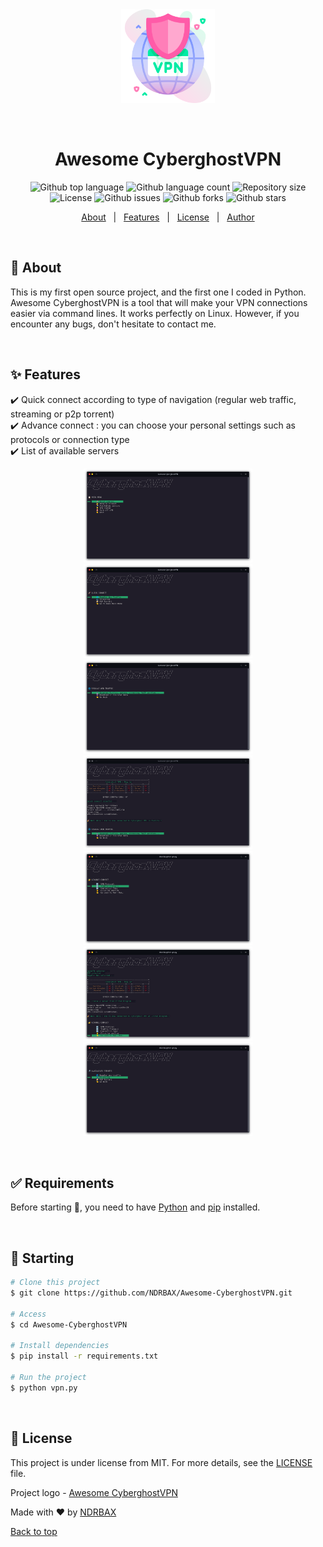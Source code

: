 <div align="center" id="top"> 
  <img src="./assets/vpn.png" alt="Awesome CyberghostVPN Cli" height="150px" />

&#xa0;

</div>

<h1 align="center">Awesome CyberghostVPN</h1>

<p align="center">
  <img alt="Github top language" src="https://img.shields.io/github/languages/top/NDRBAX/cyberghostvpn-cli---public?color=56BEB8">
  <img alt="Github language count" src="https://img.shields.io/github/languages/count/NDRBAX/cyberghostvpn-cli---public?color=56BEB8">
  <img alt="Repository size" src="https://img.shields.io/github/repo-size/NDRBAX/cyberghostvpn-cli---public?color=56BEB8">
  <img alt="License" src="https://img.shields.io/github/license/NDRBAX/cyberghostvpn-cli---public?color=56BEB8">
  <img alt="Github issues" src="https://img.shields.io/github/issues/NDRBAX/cyberghostvpn-cli---public?color=56BEB8" />
<img alt="Github forks" src="https://img.shields.io/github/forks/NDRBAX/cyberghostvpn-cli---public?color=56BEB8" />
 <img alt="Github stars" src="https://img.shields.io/github/stars/NDRBAX/cyberghostvpn-cli---public?color=56BEB8" />
</p>

<!-- Status -->

<!-- <h4 align="center">
	🚧  Cyberghostvpn Cli   Public 🚀 Under construction...  🚧
</h4>

<hr> -->

<p align="center">
  <a href="#dart-about">About</a> &#xa0; | &#xa0; 
  <a href="#sparkles-features">Features</a> &#xa0; | &#xa0;
  <a href="#memo-license">License</a> &#xa0; | &#xa0;
  <a href="https://github.com/NDRBAX" target="_blank">Author</a>
</p>

<br>

## :dart: About

This is my first open source project, and the first one I coded in Python. Awesome CyberghostVPN is a tool that will make your VPN connections easier via command lines. It works perfectly on Linux. However, if you encounter any bugs, don't hesitate to contact me.

&#xa0;

## :sparkles: Features

:heavy_check_mark: Quick connect according to type of navigation (regular web traffic, streaming or p2p torrent)\
:heavy_check_mark: Advance connect : you can choose your personal settings such as protocols or connection type\
:heavy_check_mark: List of available servers

<div align="center">
<img src="./assets/preview-1.png" alt="Awesome CyberghostVPN Cli" height="150px" />
<img src="./assets/preview-2.png" alt="Awesome CyberghostVPN Cli" height="150px" />
<img src="./assets/preview-3.png" alt="Awesome CyberghostVPN Cli" height="150px" />
<img src="./assets/preview-4.png" alt="Awesome CyberghostVPN Cli" height="150px" />
<img src="./assets/preview-5.png" alt="Awesome CyberghostVPN Cli" height="150px" />
<img src="./assets/preview-6.png" alt="Awesome CyberghostVPN Cli" height="150px" />
<img src="./assets/preview-7.png" alt="Awesome CyberghostVPN Cli" height="150px" />
</div>

&#xa0;

## :white_check_mark: Requirements

Before starting :checkered_flag:, you need to have [Python](https://www.python.org/) and [pip](https://pypi.org/project/pip/) installed.

&#xa0;

## :checkered_flag: Starting

```bash
# Clone this project
$ git clone https://github.com/NDRBAX/Awesome-CyberghostVPN.git

# Access
$ cd Awesome-CyberghostVPN

# Install dependencies
$ pip install -r requirements.txt

# Run the project
$ python vpn.py

```

&#xa0;

## :memo: License

This project is under license from MIT. For more details, see the [LICENSE](LICENSE.md) file.

Project logo - <a href="https://www.flaticon.com/free-icons/vpn" title="vpn icons">Awesome CyberghostVPN</a>

Made with :heart: by <a href="https://github.com/NDRBAX" target="_blank">NDRBAX</a>
&#xa0;

<a href="#top">Back to top</a>
